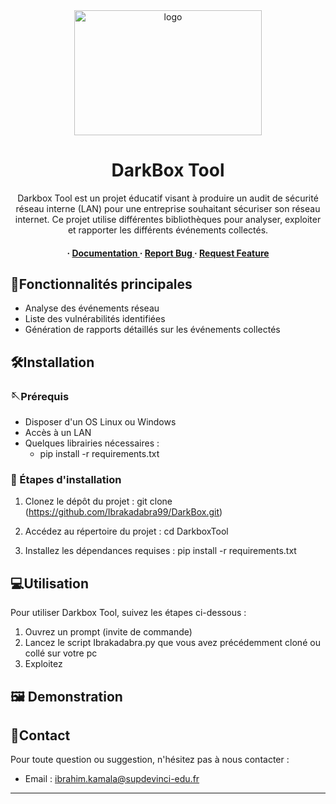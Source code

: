 <div align='center'>

<img src=https://i.etsystatic.com/9318667/r/il/d2fa24/1193479360/il_570xN.1193479360_klci.jpg alt="logo" width=300 height=200 />

<h1>DarkBox Tool</h1>
<p>Darkbox Tool est un projet éducatif visant à produire un audit de sécurité réseau interne (LAN) pour une entreprise souhaitant sécuriser son réseau internet. Ce projet utilise différentes bibliothèques pour analyser, exploiter et rapporter les différents événements collectés.</p>

<h4> <span> · </span> <a href="https://github.com/Ibrakadabra99/DarkBox/blob/master/README.md"> Documentation </a> <span> · </span> <a href="https://github.com/Ibrakadabra99/DarkBox/issues"> Report Bug </a> <span> · </span> <a href="https://github.com/Ibrakadabra99/DarkBox/issues"> Request Feature </a> </h4>


</div>

## :star2:Fonctionnalités principales
- Analyse des événements réseau
- Liste des vulnérabilités identifiées
- Génération de rapports détaillés sur les événements collectés

## 🛠️Installation

### 🪡Prérequis
- Disposer d'un OS Linux ou Windows
- Accès à un LAN
- Quelques librairies nécessaires :
    - pip install -r requirements.txt

### 👷 Étapes d'installation
1. Clonez le dépôt du projet :
   git clone (https://github.com/Ibrakadabra99/DarkBox.git)
2. Accédez au répertoire du projet :
   cd DarkboxTool

3. Installez les dépendances requises :
   pip install -r requirements.txt

## 💻Utilisation
Pour utiliser Darkbox Tool, suivez les étapes ci-dessous :

1. Ouvrez un prompt (invite de commande)
2. Lancez le script Ibrakadabra.py que vous avez précédemment cloné ou collé sur votre pc
3. Exploitez

## 🖼️ Demonstration


## 🤙Contact
Pour toute question ou suggestion, n'hésitez pas à nous contacter :
- Email : ibrahim.kamala@supdevinci-edu.fr
---
